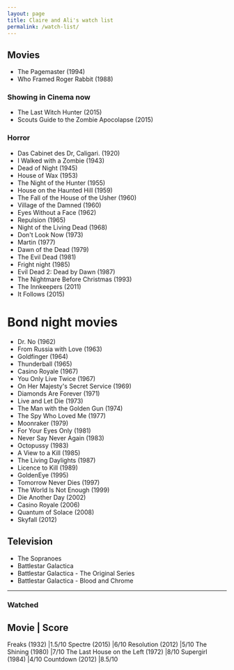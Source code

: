 ```yaml
---
layout: page
title: Claire and Ali's watch list
permalink: /watch-list/
---
```


## Movies

* The Pagemaster (1994)
* Who Framed Roger Rabbit (1988)

### Showing in Cinema now

* The Last Witch Hunter (2015)
* Scouts Guide to the Zombie Apocolapse (2015)

### Horror

* Das Cabinet des Dr, Caligari. (1920)
* I Walked with a Zombie (1943)
* Dead of Night (1945)
* House of Wax (1953)
* The Night of the Hunter (1955)
* House on the Haunted Hill (1959)
* The Fall of the House of the Usher (1960)
* Village of the Damned (1960)
* Eyes Without a Face (1962)
* Repulsion (1965)
* Night of the Living Dead (1968)
* Don't Look Now (1973)
* Martin (1977)
* Dawn of the Dead (1979)
* The Evil Dead (1981)
* Fright night (1985)
* Evil Dead 2: Dead by Dawn (1987)
* The Nightmare Before Christmas (1993)
* The Innkeepers (2011)
* It Follows (2015)

# Bond night movies

* Dr. No (1962)
* From Russia with Love (1963)
* Goldfinger (1964)
* Thunderball (1965)
* Casino Royale (1967)
* You Only Live Twice (1967)
* On Her Majesty's Secret Service (1969)
* Diamonds Are Forever (1971)
* Live and Let Die (1973)
* The Man with the Golden Gun (1974)
* The Spy Who Loved Me (1977)
* Moonraker (1979)
* For Your Eyes Only (1981)
* Never Say Never Again (1983)
* Octopussy (1983)
* A View to a Kill (1985)
* The Living Daylights (1987)
* Licence to Kill (1989)
* GoldenEye (1995)
* Tomorrow Never Dies (1997)
* The World Is Not Enough (1999)
* Die Another Day (2002)
* Casino Royale (2006)
* Quantum of Solace (2008)
* Skyfall (2012)

## Television

* The Sopranoes
* Battlestar Galactica
* Battlestar Galactica - The Original Series
* Battlestar Galactica - Blood and Chrome

***

### Watched
Movie      | Score
----------------------
Freaks (1932) |1.5/10
Spectre (2015) |6/10
Resolution (2012) |5/10
The Shining (1980) |7/10
The Last House on the Left (1972) |8/10
Supergirl (1984) |4/10
Countdown (2012) |8.5/10
